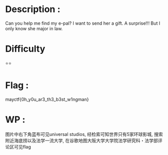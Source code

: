 # Description : 
Can you help me find my e-pal? I want to send her a gift. A surprise!!!
But I only know she major in law.

# Difficulty
⭐⭐

# Flag : 
mayctf{0h_y0u_ar3_th3_b3st_w1ngman}

# WP : 
图片中右下角蓝布可见universal studios, 经检索可知世界只有5家环球影城, 搜索附近海底捞以及法学一流大学, 在谷歌地图大阪大学大学院法学研究科・法学部评论区可见flag